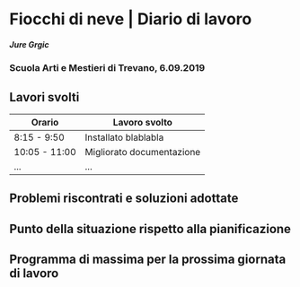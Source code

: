 
# Fiocchi di neve | Diario di lavoro
##### Jure Grgic
### Scuola Arti e Mestieri di Trevano, 6.09.2019

## Lavori svolti


|Orario        |Lavoro svolto                 |
|--------------|------------------------------|
|8:15 - 9:50   |Installato blablabla          |
|10:05 - 11:00 |Migliorato documentazione     |
|...           |...                           |

##  Problemi riscontrati e soluzioni adottate


##  Punto della situazione rispetto alla pianificazione


## Programma di massima per la prossima giornata di lavoro
